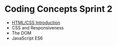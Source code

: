 # Coding Concepts Sprint 2 
* [HTML/CSS Introduction](./Introduction_to_HTML_and_CSS.md)
* CSS and Responsiveness
* The DOM
* JavaScript ES6
